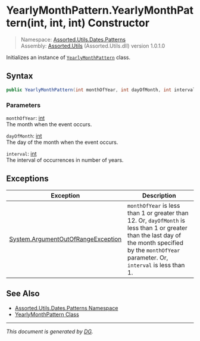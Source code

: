 ﻿# YearlyMonthPattern.YearlyMonthPattern(int, int, int) Constructor

> Namespace: [Assorted.Utils.Dates.Patterns](index.md#assortedutilsdatespatterns-namespace)\
> Assembly: [Assorted.Utils](index.md) (Assorted.Utils.dll) version 1.0.1.0

Initializes an instance of [`YearlyMonthPattern`](Assorted.Utils.Dates.Patterns.YearlyMonthPattern.md) class.

## Syntax

```csharp
public YearlyMonthPattern(int monthOfYear, int dayOfMonth, int interval = 1)
```

### Parameters

`monthOfYear`: [int](https://docs.microsoft.com/en-us/dotnet/api/system.int32)\
The month when the event occurs.

`dayOfMonth`: [int](https://docs.microsoft.com/en-us/dotnet/api/system.int32)\
The day of the month when the event occurs.

`interval`: [int](https://docs.microsoft.com/en-us/dotnet/api/system.int32)\
The interval of occurrences in number of years.

## Exceptions

Exception | Description
--- | ---
[System.ArgumentOutOfRangeException](https://docs.microsoft.com/en-us/dotnet/api/system.argumentoutofrangeexception) | `monthOfYear` is less than 1 or greater than 12. Or, `dayOfMonth` is less than 1 or greater than the last day of the month specified by the `monthOfYear` parameter. Or, `interval` is less than 1.

## See Also

- [Assorted.Utils.Dates.Patterns Namespace](index.md#assortedutilsdatespatterns-namespace)
- [YearlyMonthPattern Class](Assorted.Utils.Dates.Patterns.YearlyMonthPattern.md)

---

_This document is generated by [DG](https://github.com/Khojasteh/dg)._
